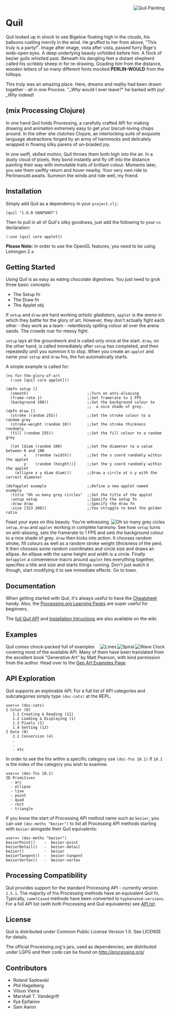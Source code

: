 <img src="http://cloud.github.com/downloads/quil/quil/quil.png" alt="Quil Painting" title="Quil" align="right" />

# Quil

Quil looked up in shock to see Bigelow floating high in the clouds, his balloons rustling merrily in the wind. He gruffed to her from above, "This truly is a party!". Image after image, vista after vista, passed furry Bige's wide-open eyes. A deep underlying beauty unfolded before him. A flock of bezier gulls whistled past. Beneath his dangling feet a distant shepherd called his scribbly sheep in for re-drawing. Goading him from the distance, wooden letters of so many different fonts mocked **PERLIN-WOULD** from the hilltops.

This truly was an amazing place. Here, dreams and reality had been drawn together - all in one Process. "*_Why* would I ever leave?" he barked with joy! *_Why* indeed!

## (mix Processing Clojure)

In one hand Quil holds Processing, a carefully crafted API for making drawing and animation extremely easy to get your biscuit-loving chops around. In the other she clutches Clojure, an interlocking suite of exquisite language abstractions forged by an army of hammocks and delicately wrapped in flowing silky parens of un-braided joy.

In one swift, skilled motion, Quil throws them both high into the air. In a dusty cloud of pixels, they bond instantly and fly off into the distance painting their way with immutable trails of brilliant colour. Moments later, you see them swiftly return and hover nearby. Your very own ride to Perlinwould awaits. Summon the winds and ride well, my friend.

## Installation

Simply add Quil as a dependency in your `project.clj`:

    [quil "1.0.0-SNAPSHOT"]

Then to pull in all of Quil's silky goodness, just add the following to your `ns` declaration:

    (:use [quil core applet])

**Please Note:** In order to use the OpenGL features, you need to be using Leiningen 2.x.

## Getting Started

Using Quil is as easy as eating chocolate digestives. You just need to grok three basic concepts:

* The Setup fn
* The Draw fn
* The Applet obj

If `setup` and `draw` are hard working *artistic gladiators*, `applet` is the *arena* in which they battle for the glory of art. However, they don't actually fight each other - they work as a team - relentlessly spilling colour all over the arena sands. The crowds roar for messy fight.

`setup` lays all the groundwork and is called only once at the start. `draw`, on the other hand, is called immediately after `setup` has completed, and then repeatedly until you summon it to stop. When you create an `applet` and name your `setup` and `draw` fns, the fun automatically starts.

A simple example is called for:

    (ns for-the-glory-of-art
      (:use [quil core applet]))

    (defn setup []
      (smooth)                          ;;Turn on anti-aliasing
      (frame-rate 1)                    ;;Set framerate to 1 FPS
      (background 200))                 ;;Set the background colour to
                                        ;;  a nice shade of grey.
    (defn draw []
      (stroke (random 255))             ;;Set the stroke colour to a random grey
      (stroke-weight (random 10))       ;;Set the stroke thickness randomly
      (fill (random 255))               ;;Set the fill colour to a random grey

      (let [diam (random 100)           ;;Set the diameter to a value between 0 and 100
            x    (random (width))       ;;Set the x coord randomly within the applet
            y    (random (height))]     ;;Set the y coord randomly within the applet
        (ellipse x y diam diam)))       ;;Draw a circle at x y with the correct diameter

    (defapplet example                  ;;Define a new applet named example
      :title "Oh so many grey circles"  ;;Set the title of the applet
      :setup setup                      ;;Specify the setup fn
      :draw draw                        ;;Specify the draw fn
      :size [323 200])                  ;;You struggle to beat the golden ratio

<img src="https://github.com/downloads/quil/quil/readme-oh-so-many-grey-circles.png" alt="Oh so many grey cicles" title="Oh so many grey cicles" align="right" />

Feast your eyes on this beauty. You're witnessing `setup`, `draw` and `applet` working in complete harmony. See how `setup` turns on anti-aliasing, sets the framerate to 1 FPS and sets the background colour to a nice shade of grey. `draw` then kicks into action. It chooses random stroke, fill colours as well as a random stroke weight (thickness of the pen). It then chooses some random coordinates and circle size and draws an ellipse. An ellipse with the same height and width is a circle. Finally `defapplet` a convenience macro around `applet` ties everything together, specifies a title and size and starts things running. Don't just watch it though, start modifying it to see immediate effects. Go to town.

## Documentation

When getting started with Quil, it's always useful to have the [Cheatsheet](http://cloud.github.com/downloads/quil/quil/quil-cheatsheet.pdf) handy. Also, the [Processing.org Learning Pages](http://processing.org/learning/) are super useful for beginners.

The [full Quil API](https://github.com/quil/quil/wiki/API) and [Installation Intructions](https://github.com/quil/quil/wiki/Installing) are also available on the wiki.

## Examples

<img src="http://cloud.github.com/downloads/quil/quil/readme-wave.png" alt="Wave Clock" title="Wave Clock" align="right" />

<img src="http://cloud.github.com/downloads/quil/quil/readme-spiral.png" alt="Spiral" title="Sprial" align="right" />

<img src="http://cloud.github.com/downloads/quil/quil/readme-lines.png" alt="Lines" title="Lines" align="right" />

Quil comes chock-packed full of examples covering most of the available API. Many of them have been translated from the excellent book "Generative Art" by Matt Pearson, with kind permission from the author. Head over to the [Gen Art Examples Page](https://github.com/quil/quil/tree/master/examples/gen_art).

## API Exploration

Quil supports an explorable API. For a full list of API categories and subcategories simply type `(doc-cats)` at the REPL.

    user=> (doc-cats)
    1 Color (0)
       1.1 Creating & Reading (11)
       1.2 Loading & Displaying (1)
       1.3 Pixels (1)
       1.4 Setting (12)
    2 Data (0)
       2.1 Conversion (4)
       .
       .
       . etc

In order to see the fns within a specific category use `(doc-fns 10.1)` if `10.1` is the index of the category you wish to examine.

    user=> (doc-fns 10.1)
    2D Primitives
      - arc
      - ellipse
      - line
      - point
      - quad
      - rect
      - triangle

If you know the start of Processing API method name such as `bezier`, you can use `(doc-meths "bezier")` to list all Processing API methods starting with `bezier` alongside their Quil equivalents:

    user=> (doc-meths "bezier")
    bezierPoint()    -  bezier-point
    bezierDetail()   -  bezier-detail
    bezier()         -  bezier
    bezierTangent()  -  bezier-tangent
    bezierVertex()   -  bezier-vertex

## Processing Compatibility

Quil provides support for the standard Processing API - currently version `1.5.1`. The majority of fns Processing methods have an equivalent Quil fn. Typically, `camelCased` methods have been converted to `hyphenated-versions`. For a full API list (with both Processing and Quil equivalents) see [API.txt](https://github.com/quil/quil/blob/master/API.txt).

## License

Quil is distributed under Common Public License Version 1.0. See LICENSE for details.

The official Processing.org's jars, used as dependencies, are distributed under LGPG and their code can be found on http://processing.org/

## Contributors ##

* Roland Sadowski
* Phil Hagelberg
* Vilson Vieira
* Marshall T. Vandegrift
* Ilya Epifanov
* Sam Aaron
